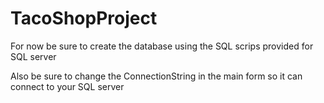 # TacoShopProject
For now be sure to create the database using the SQL scrips provided for SQL server

Also be sure to change the ConnectionString in the main form so it can connect to your SQL server

